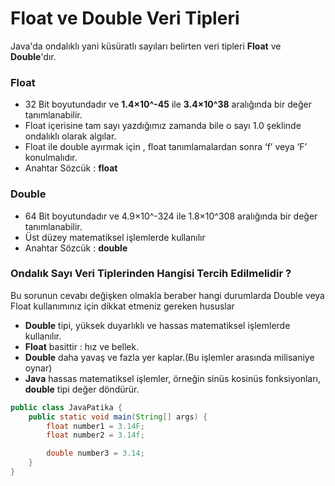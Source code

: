 # Float ve Double Veri Tipleri

Java'da ondalıklı yani küsüratlı sayıları belirten veri tipleri **Float** ve **Double**'dır.

### Float

- 32 Bit boyutundadır ve **1.4×10^-45** ile **3.4×10^38** aralığında bir değer tanımlanabilir.
- Float içerisine tam sayı yazdığımız zamanda bile o sayı 1.0 şeklinde ondalıklı olarak algılar.
- Float ile double ayırmak için , float tanımlamalardan sonra ‘f’ veya ‘F’ konulmalıdır.
- Anahtar Sözcük : **float**

### Double

- 64 Bit boyutundadır ve 4.9×10^-324 ile 1.8×10^308 aralığında bir değer tanımlanabilir.
- Üst düzey matematiksel işlemlerde kullanılır
- Anahtar Sözcük : **double**

### Ondalık Sayı Veri Tiplerinden Hangisi Tercih Edilmelidir ?

Bu sorunun cevabı değişken olmakla beraber hangi durumlarda Double veya Float kullanımınız için dikkat etmeniz gereken hususlar

- **Double** tipi, yüksek duyarlıklı ve hassas matematiksel işlemlerde kullanılır.
- **Float** basittir : hız ve bellek.
- **Double** daha yavaş ve fazla yer kaplar.(Bu işlemler arasında milisaniye oynar)
- **Java** hassas matematiksel işlemler, örneğin sinüs kosinüs fonksiyonları, **double** tipi değer döndürür.

```java
public class JavaPatika {
    public static void main(String[] args) {
        float number1 = 3.14F;
        float number2 = 3.14f;

        double number3 = 3.14;
    }
}
```

